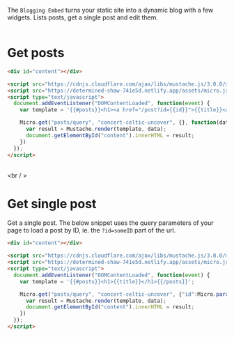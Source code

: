The `Blogging Embed` turns your static site into a dynamic blog with a few widgets. Lists posts, get a single post and edit them.
<br /><br />

# Get posts

```html
<div id="content"></div>

<script src="https://cdnjs.cloudflare.com/ajax/libs/mustache.js/3.0.0/mustache.js"></script>
<script src="https://determined-shaw-741e5d.netlify.app/assets/micro.js"></script>
<script type="text/javascript">
  document.addEventListener("DOMContentLoaded", function(event) {
    var template = '{{#posts}}<h1><a href="/post?id={{id}}">{{title}}<a/></h1>{{/posts}}';

    Micro.get("posts/query", "concert-celtic-uncover", {}, function(data) {
      var result = Mustache.render(template, data);
      document.getElementById("content").innerHTML = result;
    })
  });
</script>
```
<br /><br / >
# Get single post

Get a single post. The below snippet uses the query parameters of your page to load a post by ID, ie. the `?id=someID` part of the url.

```html
<div id="content"></div>

<script src="https://cdnjs.cloudflare.com/ajax/libs/mustache.js/3.0.0/mustache.js"></script>
<script src="https://determined-shaw-741e5d.netlify.app/assets/micro.js"></script>
<script type="text/javascript">
  document.addEventListener("DOMContentLoaded", function(event) {
    var template = '{{#posts}}<h1>{{title}}</h1>{{/posts}}';

    Micro.get("posts/query", "concert-celtic-uncover", {"id":Micro.params()["id"]}, function(data) {
      var result = Mustache.render(template, data);
      document.getElementById("content").innerHTML = result;
    })
  });
</script>
```